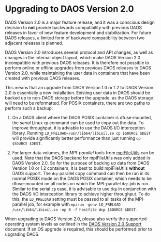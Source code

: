 # Upgrading to DAOS Version 2.0

DAOS Version 2.0 is a major feature release, and it was a conscious
design decision to **not** provide backwards compatibility with previous
DAOS releases in favor of new feature development and stabilization.
For future DAOS releases, a limited form of backward compatibility
between two adjacent releases is planned.

DAOS Version 2.0 introduces several protocol and API changes,
as well as changes in the internal object layout,
which make DAOS Version 2.0 incompatible with previous DAOS releases.
It is therefore not possible to perform online or offline upgrades from
previous DAOS releases to DAOS Version 2.0, while maintaining the user
data in containers that have been created with previous DAOS releases.

This means that an upgrade from DAOS Version 1.0 or 1.2 to
DAOS Version 2.0 is essentially a new installation.
Existing user data in DAOS should be backed up to non-DAOS storage
before the upgrade, as the DAOS storage will need to be reformatted.
For POSIX containers, there are two paths to perform such a backup:

1. On a DAOS client where the DAOS POSIX container is dfuse-mounted,
the _serial_ Linux `cp` command can be used to copy out the data.
To improve throughput, it is adviable to use the DAOS I/O interception library.
Running `LD_PRELOAD=/usr/lib64/libioil.so cp $SOURCE $DEST` will provide
significantly better performance than just running `cp $SOURCE $DEST`.

2. For larger data volumes, the _MPI-parallel_ tools from
[mpiFileUtils](https://hpc.github.io/mpifileutils/) can be used.
Note that the DAOS backend for mpiFileUtils was only added in
DAOS Version 2.0. So for the purpose of backing up data from
DAOS Version 1.0 or 1.2 containers, it is best to build mpiFileUtils
**without** DAOS support. The `dcp` parallel copy command can then be run
in its normal POSIX mode on the DAOS POSIX container, which needs to be
dfuse-mounted on all nodes on which the MPI-parallel `dcp` job is run.
Similar to the serial `cp` case, it is advisable to use `dcp` in conjunction
with the DAOS I/O interception library to achieve higher throughput.
To do this, the `LD_PRELOAD` setting must be passed to all tasks
of the MPI-parallel job, for example with
`mpirun -genv LD_PRELOAD /usr/lib64/libioil.so -np 8 -f hostfile dcp $SOURCE $DEST`.

When upgrading to DAOS Version 2.0, please also verify the supported
operating system levels as outlined in the
[DAOS Version 2.0 Support](./support_matrix_v2_0.md) document.
If an OS upgrade is required, this should be performed prior to upgrading DAOS.
